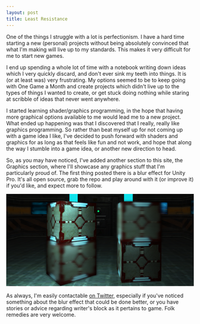 ```yaml
---
layout: post
title: Least Resistance
---
```


One of the things I struggle with a lot is perfectionism. I have a hard time starting a new (personal) projects without being absolutely convinced that what I'm making will live up to my standards. This makes it very difficult for me to start new games.

I end up spending a whole lot of time with a notebook writing down ideas which I very quickly discard, and don't ever sink my teeth into things. It is (or at least was) very frustrating. My options seemed to be to keep going with One Game a Month and create projects which didn't live up to the types of things I wanted to create, or get stuck doing nothing while staring at scribble of ideas that never went anywhere.

I started learning shader/graphics programming, in the hope that having more graphical options available to me would lead me to a new project. What ended up happening was that I discovered that I really, really like graphics programming. So rather than beat myself up for not coming up with a game idea I like, I've decided to push forward with shaders and graphics for as long as that feels like fun and not work, and hope that along the way I stumble into a game idea, or another new direction to head. 

So, as you may have noticed, I've added another section to this site, the Graphics section, where I'll showcase any graphics stuff that I'm particularly proud of. The first thing posted there is a blur effect for Unity Pro. It's all open source, grab the repo and play around with it (or improve it) if you'd like, and expect more to follow. 

![blur1](/images/post_images/2013-07-02/blur1.png)

As always, I'm easily contactable [on Twitter](http://twitter.com/khalladay), especially if you've noticed something about the blur effect that could be done better, or you have stories or advice regarding writer's block as it pertains to game. Folk remedies are very welcome. 
